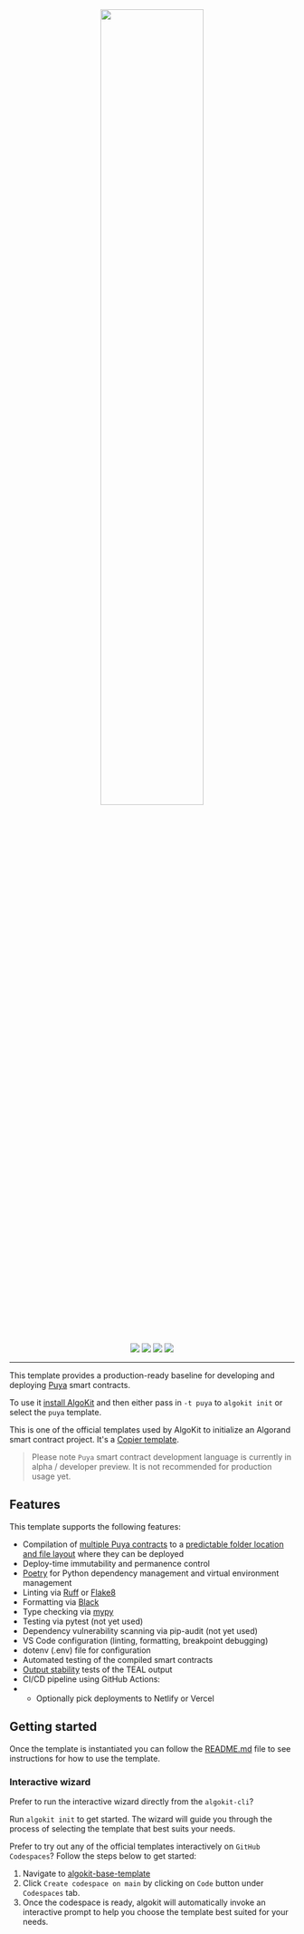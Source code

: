 <div align="center">
<a href="https://github.com/algorandfoundation/algokit-puya-template"><img src="https://bafkreihnmpvtrgloxz5exuk2ybfxkeq5b2ka5vxfjejjslswl5ecr7pvpy.ipfs.nftstorage.link/" width=60%></a>
</div>

<p align="center">
    <a target="_blank" href="https://github.com/algorandfoundation/algokit-cli"><img src="https://img.shields.io/badge/docs-repository-00dc94?logo=github&style=flat.svg" /></a>
    <a target="_blank" href="https://developer.algorand.org/algokit/"><img src="https://img.shields.io/badge/learn-AlgoKit-00dc94?logo=algorand&mac=flat.svg" /></a>
    <a target="_blank" href="https://github.com/algorandfoundation/algokit-puya-template"><img src="https://img.shields.io/github/stars/algorandfoundation/algokit-puya-template?color=00dc94&logo=star&style=flat" /></a>
    <a target="_blank" href="https://developer.algorand.org/algokit/"><img  src="https://api.visitorbadge.io/api/visitors?path=https%3A%2F%2Fgithub.com%2Falgorandfoundation%2Falgokit-react-puya-template&countColor=%2300dc94&style=flat" /></a>
</p>

---

This template provides a production-ready baseline for developing and deploying [Puya](https://github.com/algorand-devrel/puya) smart contracts.

To use it [install AlgoKit](https://github.com/algorandfoundation/algokit-cli#readme) and then either pass in `-t puya` to `algokit init` or select the `puya` template.

This is one of the official templates used by AlgoKit to initialize an Algorand smart contract project. It's a [Copier template](https://copier.readthedocs.io/en/stable/).

> Please note `Puya` smart contract development language is currently in alpha / developer preview. It is not recommended for production usage yet.

## Features

This template supports the following features:

- Compilation of [multiple Puya contracts](template_content/smart_contracts/config.py) to a [predictable folder location and file layout](template_content/smart_contracts/__main__.py) where they can be deployed
- Deploy-time immutability and permanence control
- [Poetry](https://python-poetry.org/) for Python dependency management and virtual environment management
- Linting via [Ruff](https://github.com/charliermarsh/ruff) or [Flake8](https://flake8.pycqa.org/en/latest/)
- Formatting via [Black](https://github.com/psf/black)
- Type checking via [mypy](https://mypy-lang.org/)
- Testing via pytest (not yet used)
- Dependency vulnerability scanning via pip-audit (not yet used)
- VS Code configuration (linting, formatting, breakpoint debugging)
- dotenv (.env) file for configuration
- Automated testing of the compiled smart contracts
- [Output stability](https://github.com/algorandfoundation/algokit-cli/blob/main/docs/articles/output_stability.md) tests of the TEAL output
- CI/CD pipeline using GitHub Actions:
- - Optionally pick deployments to Netlify or Vercel

## Getting started

Once the template is instantiated you can follow the [README.md](template_content/README.md.jinja) file to see instructions for how to use the template.

### Interactive wizard

Prefer to run the interactive wizard directly from the `algokit-cli`?

Run `algokit init` to get started. The wizard will guide you through the process of selecting the template that best suits your needs.

Prefer to try out any of the official templates interactively on `GitHub Codespaces`? Follow the steps below to get started:

1. Navigate to [algokit-base-template](https://github.com/algorandfoundation/algokit-base-template)
2. Click `Create codespace on main` by clicking on `Code` button under `Codespaces` tab.
3. Once the codespace is ready, algokit will automatically invoke an interactive prompt to help you choose the template best suited for your needs.

